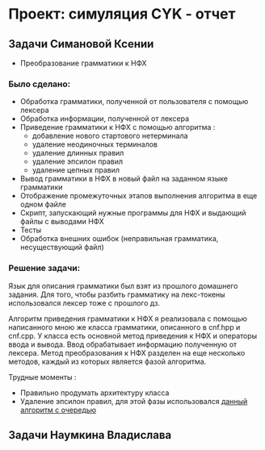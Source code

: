 # Проект: симуляция CYK - отчет
## Задачи Симановой Ксении

- Преобразование грамматики к НФХ 

### Было сделано:
* Обработка грамматики, полученной от пользователя с помощью лексера 
* Обработка информации, полученной от лексера
* Приведение грамматики к НФХ с помощью алгоритма :
    + добавление нового стартового нетерминала
    + удаление неодиночных терминалов
    + удаление длинных правил
    + удаление эпсилон правил
    + удаление цепных правил
* Вывод грамматики в НФХ в новый файл на заданном языке грамматики
* Отображение промежуточных этапов выполнения алгоритма в еще одном файле
* Скрипт, запускающий нужные программы для НФХ и выдающий файлы с выводами НФХ
* Тесты
* Обработка внешних ошибок (неправильная грамматика, несуществующий файл)

### Решение задачи: 
Язык для описания грамматики был взят из прошлого домашнего задания. Для того, чтобы разбить грамматику на лекс-токены использовался лексер тоже с прошлого дз. 

Алгоритм приведения грамматики к НФХ я реализовала с помощью написанного мною же класса грамматики, описанного в cnf.hpp  и cnf.cpp. У класса есть основной метод приведения к НФХ и операторы ввода и вывода. Ввод обрабатывает информацию полученную от лексера. Метод преобразования к НФХ разделен на еще несколько методов, каждый из которых является фазой алгоритма. 

Трудные моменты : 
* Правильно продумать архитектуру класса
* Удаление эпсилон правил, для этой фазы использовался [данный алгоритм с очередью](https://neerc.ifmo.ru/wiki/index.php?title=%D0%A3%D0%B4%D0%B0%D0%BB%D0%B5%D0%BD%D0%B8%D0%B5_eps-%D0%BF%D1%80%D0%B0%D0%B2%D0%B8%D0%BB_%D0%B8%D0%B7_%D0%B3%D1%80%D0%B0%D0%BC%D0%BC%D0%B0%D1%82%D0%B8%D0%BA%D0%B8)


## Задачи Наумкина Владислава
